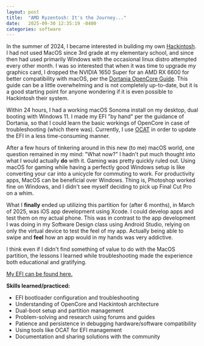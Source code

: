 ```yaml
---
layout: post
title:  "AMD Ryzentosh: It's the Journey..."
date:   2025-09-30 12:35:19 -0400
categories: software
---
```


In the summer of 2024, I became interested in building my own [Hackintosh](https://en.wikipedia.org/wiki/Hackintosh). I had not used MacOS since 3rd grade at my elementary school, and since then had used primarily Windows with the occasional linux distro attempted every other month. I was so interested that when it was time to upgrade my graphics card, I dropped the NVIDIA 1650 Super for an AMD RX 6600 for better compatibility with macOS, per the [Dortania OpenCore Guide](https://dortania.github.io/OpenCore-Install-Guide/). This guide can be a little overwhelming and is not completely up-to-date, but it is a good starting point for anyone wondering if it is even possible to Hackintosh their system.

Within 24 hours, I had a working macOS Sonoma install on my desktop, dual booting with Windows 11. I made my EFI "by hand" per the guidance of Dortania, so that I could learn the basic workings of OpenCore in case of troubleshooting (which there was). Currently, I use [OCAT](https://github.com/ic005k/OCAuxiliaryTools) in order to update the EFI in a less time-consuming manner.

After a few hours of tinkering around in this new (to me) macOS world, one question remained in my mind: "What now?" I hadn't put much thought into what I would actually **do** with it. Gaming was pretty quickly ruled out. Using macOS for gaming while having a perfectly good Windows setup is like converting your car into a unicycle for commuting to work. For productivity apps, MacOS can be beneficial over Windows. Thing is, Photoshop worked fine on Windows, and I didn't see myself deciding to pick up Final Cut Pro on a whim.

What I **finally** ended up utilizing this partition for (after 6 months), in March of 2025, was iOS app development using Xcode. I could develop apps and test them on my actual phone. This was in contrast to the app development I was doing in my Software Design class using Android Studio, relying on only the virtual device to test the feel of my app. Actually being able to swipe and **feel** how an app would in my hands was very addictive.

I think even if I didn't find something of value to do with the MacOS partition, the lessons I learned while troubleshooting made the experience both educational and gratifying.

[My EFI can be found here.](https://github.com/patricksmill/AMDRyzentoshEFI)

**Skills learned/practiced:**

* EFI bootloader configuration and troubleshooting
* Understanding of OpenCore and Hackintosh architecture
* Dual-boot setup and partition management
* Problem-solving and research using forums and guides
* Patience and persistence in debugging hardware/software compatibility
* Using tools like OCAT for EFI management
* Documentation and sharing solutions with the community
